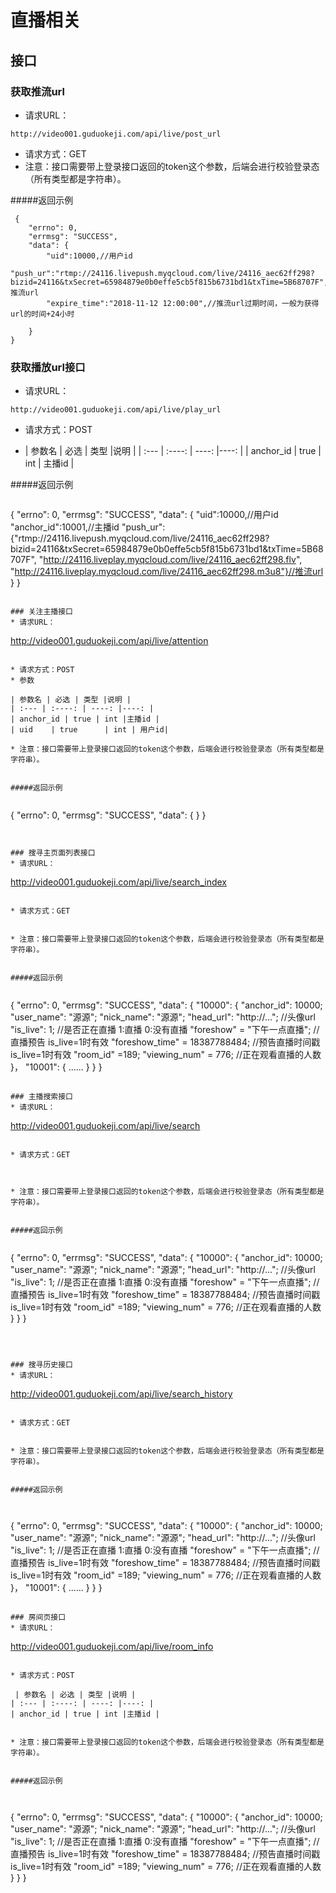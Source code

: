 # 直播相关


## 接口


### 获取推流url
* 请求URL：

```
http://video001.guduokeji.com/api/live/post_url
```

* 请求方式：GET
* 注意：接口需要带上登录接口返回的token这个参数，后端会进行校验登录态（所有类型都是字符串）。



#####返回示例

```
 {
    "errno": 0,
    "errmsg": "SUCCESS",
    "data": {
        "uid":10000,//用户id
        "push_ur":"rtmp://24116.livepush.myqcloud.com/live/24116_aec62ff298?bizid=24116&txSecret=65984879e0b0effe5cb5f815b6731bd1&txTime=5B68707F",//推流url
        "expire_time":"2018-11-12 12:00:00",//推流url过期时间，一般为获得url的时间+24小时

    }
}
```

### 获取播放url接口
* 请求URL：

```
http://video001.guduokeji.com/api/live/play_url
```

* 请求方式：POST

* | 参数名 | 必选 | 类型 |说明 |
| :--- | :----: | ----: |----: |
| anchor_id | true | int | 主播id |


#####返回示例


```
 ```
 {
    "errno": 0,
    "errmsg": "SUCCESS",
    "data": {
        "uid":10000,//用户id
        "anchor_id":10001,//主播id
        "push_ur":{"rtmp://24116.livepush.myqcloud.com/live/24116_aec62ff298?bizid=24116&txSecret=65984879e0b0effe5cb5f815b6731bd1&txTime=5B68707F",
        "http://24116.liveplay.myqcloud.com/live/24116_aec62ff298.flv",
        "http://24116.liveplay.myqcloud.com/live/24116_aec62ff298.m3u8"}//推流url
 	}
}
```

### 关注主播接口
* 请求URL：

```
http://video001.guduokeji.com/api/live/attention
```

* 请求方式：POST
* 参数

| 参数名 | 必选 | 类型 |说明 |
| :--- | :----: | ----: |----: |
| anchor_id | true | int |主播id |
| uid    | true      | int | 用户id|

* 注意：接口需要带上登录接口返回的token这个参数，后端会进行校验登录态（所有类型都是字符串）。


#####返回示例


```
{
    "errno": 0,
    "errmsg": "SUCCESS",
    "data": {
    }
}
```


### 搜寻主页面列表接口
* 请求URL：

```
http://video001.guduokeji.com/api/live/search_index
```

* 请求方式：GET


* 注意：接口需要带上登录接口返回的token这个参数，后端会进行校验登录态（所有类型都是字符串）。


#####返回示例


```
{
    "errno": 0,
    "errmsg": "SUCCESS",
    "data": {
    	"10000": {
         "anchor_id": 10000;
         "user_name": "源源";
         "nick_name": "源源";
         "head_url": "http://..."; //头像url
         "is_live": 1; //是否正在直播 1:直播 0:没有直播
         "foreshow" = "下午一点直播"; //直播预告 is_live=1时有效
         "foreshow_time" = 18387788484; //预告直播时间戳 is_live=1时有效
         "room_id" =189;
         "viewing_num" = 776; //正在观看直播的人数
        }，
      "10001": {
         ......
        }
	}
}
```

### 主播搜索接口
* 请求URL：

```
http://video001.guduokeji.com/api/live/search
```

* 请求方式：GET



* 注意：接口需要带上登录接口返回的token这个参数，后端会进行校验登录态（所有类型都是字符串）。


#####返回示例


```
{
    "errno": 0,
    "errmsg": "SUCCESS",
    "data": {
    	"10000": {
         "anchor_id": 10000;
         "user_name": "源源";
         "nick_name": "源源";
         "head_url": "http://..."; //头像url
         "is_live": 1; //是否正在直播 1:直播 0:没有直播
         "foreshow" = "下午一点直播"; //直播预告 is_live=1时有效
         "foreshow_time" = 18387788484; //预告直播时间戳 is_live=1时有效
         "room_id" =189;
         "viewing_num" = 776; //正在观看直播的人数
        }
    }
}
```



### 搜寻历史接口
* 请求URL：

```
http://video001.guduokeji.com/api/live/search_history
```

* 请求方式：GET


* 注意：接口需要带上登录接口返回的token这个参数，后端会进行校验登录态（所有类型都是字符串）。


#####返回示例



```
{
    "errno": 0,
    "errmsg": "SUCCESS",
    "data": {
    	"10000": {
         "anchor_id": 10000;
         "user_name": "源源";
         "nick_name": "源源";
         "head_url": "http://..."; //头像url
         "is_live": 1; //是否正在直播 1:直播 0:没有直播
         "foreshow" = "下午一点直播"; //直播预告 is_live=1时有效
         "foreshow_time" = 18387788484; //预告直播时间戳 is_live=1时有效
         "room_id" =189;
         "viewing_num" = 776; //正在观看直播的人数
        }，
      "10001": {
         ......
        }
	}
}
```

### 房间页接口
* 请求URL：

```
http://video001.guduokeji.com/api/live/room_info
```

* 请求方式：POST

 | 参数名 | 必选 | 类型 |说明 |
| :--- | :----: | ----: |----: |
| anchor_id | true | int |主播id |


* 注意：接口需要带上登录接口返回的token这个参数，后端会进行校验登录态（所有类型都是字符串）。


#####返回示例



```
{
    "errno": 0,
    "errmsg": "SUCCESS",
    "data": {
    	"10000": {
         "anchor_id": 10000;
         "user_name": "源源";
         "nick_name": "源源";
         "head_url": "http://..."; //头像url
         "is_live": 1; //是否正在直播 1:直播 0:没有直播
         "foreshow" = "下午一点直播"; //直播预告 is_live=1时有效
         "foreshow_time" = 18387788484; //预告直播时间戳 is_live=1时有效
         "room_id" =189;
         "viewing_num" = 776; //正在观看直播的人数
        }
	}
}
```



 





